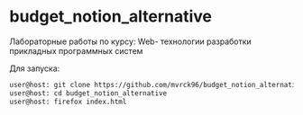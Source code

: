 # budget_notion_alternative
Лабораторные работы по курсу: Web- технологии разработки прикладных программных систем

Для запуска:

```bash
user@host: git clone https://github.com/mvrck96/budget_notion_alternative
user@host: cd budget_notion_alternative
user@host: firefox index.html
```
